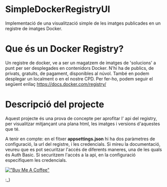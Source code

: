 # SimpleDockerRegistryUI
Implementació de una visualització simple de les imatges publicades en un registre de imatges Docker.

# Que és un Docker Registry?
Un registre de docker, ve a ser un magatzem de imatges de 'solucions' a punt per ser desplegades en contenidors Docker.
N'hi ha de publics, de privats, gratuits, de pagament, disponibles al núvol. També en podem desplegar un localment o en el nostre CPD.
Per fer-ho, podem seguir el següent enllaç https://docs.docker.com/registry/

# Descripció del projecte
Aquest projecte és una prova de concepte per aprofitar l' api del registry, per visualitzar mitjançant una plana html, les imatges i versions d'aquestes que té.

A tenir en compte: en el fitxer **appsettings.json** hi ha dos paràmetres de configuració, la url del registre, i les credencials.
Si mireu la documentació, veureu que es pot securitzar l'accés de diferents maneres, una de les quals és Auth Basic. Si securitzem
l'accés a la api, en la configuració especifiquem les credencials.

[!["Buy Me A Coffee"](https://www.buymeacoffee.com/assets/img/custom_images/orange_img.png)](https://www.buymeacoffee.com/jcastellsgH)

:_)



